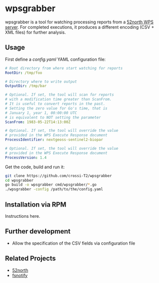 # wpsgrabber

wpsgrabber is a tool for watching processing reports from a [52north WPS server](https://52north.org). For completed executions, it produces a different encoding (CSV + XML files) for further analysis.

## Usage

First define a *config.yaml* YAML configuration file:

```yaml
# Root directory from where start watching for reports
RootDir: /tmp/foo

# Directory where to write output
OutputDir: /tmp/bar

# Optional. If set, the tool will scan for reports
# with a modification time greater than ScanFrom.
# It is useful to convert reports in the past.
# Setting the zero value for Go's time, that is
# January 1, year 1, 00:00:00 UTC
# is equivalent to NOT setting the parameter
ScanFrom: 1983-05-22T14:13:00Z

# Optional. If set, the tool will override the value
# provided in the WPS Execute Response document
ProcessIdentifier: nextgeoss-sentinel2-biopar

# Optional. If set, the tool will override the value
# provided in the WPS Execute Response document
ProcessVersion: 1.4
```

Get the code, build and run it:

```bash
git clone https://github.com/crossi-T2/wpsgrabber
cd wpsgrabber
go build -o wpsgrabber cmd/wpsgrabber/*.go
./wpsgrabber -config /path/to/the/config.yaml
```

## Installation via RPM

Instructions here.

## Further development

* Allow the specification of the CSV fields via configuration file

## Related Projects

* [52north](https://52north.org)
* [fsnotify](https://github.com/fsnotify/fsnotify)

